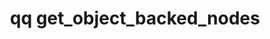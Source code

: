 ---
category: get
command: get_object_backed_nodes
optional_options: []
permalink: /qq-cli-command-guide/get/get_object_backed_nodes.html
positional_options: []
sidebar: qq_cli_command_reference_sidebar
summary: This section explains how to use the <code>qq get_object_backed_nodes</code>
  command.
synopsis: Get the object backed nodes.
title: qq get_object_backed_nodes
usage: qq get_object_backed_nodes [-h]
zendesk_source: qq CLI Command Guide

---
